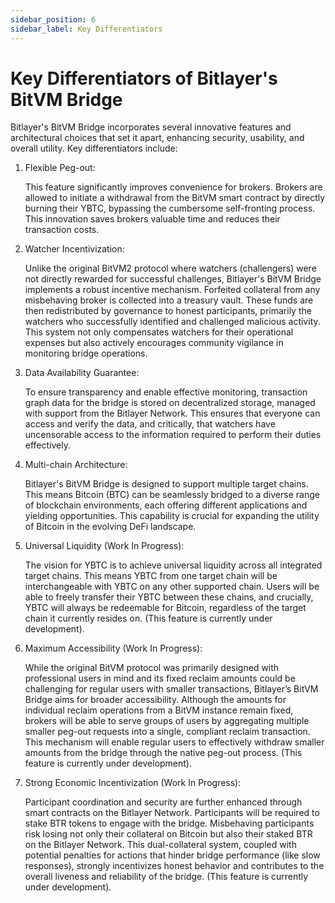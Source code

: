 ```yaml
---
sidebar_position: 6
sidebar_label: Key Differentiators
---
```


# Key Differentiators of Bitlayer's BitVM Bridge

Bitlayer's BitVM Bridge incorporates several innovative features and architectural choices that set it apart, enhancing security, usability, and overall utility. Key differentiators include:

1. Flexible Peg-out:

    This feature significantly improves convenience for brokers. Brokers are allowed to initiate a withdrawal from the BitVM smart contract by directly burning their YBTC, bypassing the cumbersome self-fronting process. This innovation saves brokers valuable time and reduces their transaction costs.

2. Watcher Incentivization:

    Unlike the original BitVM2 protocol where watchers (challengers) were not directly rewarded for successful challenges, Bitlayer's BitVM Bridge implements a robust incentive mechanism. Forfeited collateral from any misbehaving broker is collected into a treasury vault. These funds are then redistributed by governance to honest participants, primarily the watchers who successfully identified and challenged malicious activity. This system not only compensates watchers for their operational expenses but also actively encourages community vigilance in monitoring bridge operations.

3. Data Availability Guarantee:

    To ensure transparency and enable effective monitoring, transaction graph data for the bridge is stored on decentralized storage, managed with support from the Bitlayer Network. This ensures that everyone can access and verify the data, and critically, that watchers have uncensorable access to the information required to perform their duties effectively.

4. Multi-chain Architecture:

    Bitlayer's BitVM Bridge is designed to support multiple target chains. This means Bitcoin (BTC) can be seamlessly bridged to a diverse range of blockchain environments, each offering different applications and yielding opportunities. This capability is crucial for expanding the utility of Bitcoin in the evolving DeFi landscape.

5. Universal Liquidity (Work In Progress):

    The vision for YBTC is to achieve universal liquidity across all integrated target chains. This means YBTC from one target chain will be interchangeable with YBTC on any other supported chain. Users will be able to freely transfer their YBTC between these chains, and crucially, YBTC will always be redeemable for Bitcoin, regardless of the target chain it currently resides on. (This feature is currently under development).

6. Maximum Accessibility (Work In Progress):

    While the original BitVM protocol was primarily designed with professional users in mind and its fixed reclaim amounts could be challenging for regular users with smaller transactions, Bitlayer’s BitVM Bridge aims for broader accessibility. Although the amounts for individual reclaim operations from a BitVM instance remain fixed, brokers will be able to serve groups of users by aggregating multiple smaller peg-out requests into a single, compliant reclaim transaction. This mechanism will enable regular users to effectively withdraw smaller amounts from the bridge through the native peg-out process. (This feature is currently under development).

7. Strong Economic Incentivization (Work In Progress):

    Participant coordination and security are further enhanced through smart contracts on the Bitlayer Network. Participants will be required to stake BTR tokens to engage with the bridge. Misbehaving participants risk losing not only their collateral on Bitcoin but also their staked BTR on the Bitlayer Network. This dual-collateral system, coupled with potential penalties for actions that hinder bridge performance (like slow responses), strongly incentivizes honest behavior and contributes to the overall liveness and reliability of the bridge. (This feature is currently under development).
